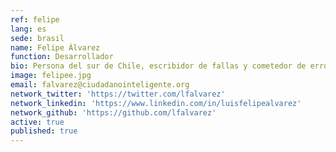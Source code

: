 ```yaml
---
ref: felipe
lang: es
sede: brasil
name: Felipe Álvarez
function: Desarrollador
bio: Persona del sur de Chile, escribidor de fallas y cometedor de errores.
image: felipee.jpg
email: falvarez@ciudadanointeligente.org
network_twitter: 'https://twitter.com/lfalvarez'
network_linkedin: 'https://www.linkedin.com/in/luisfelipealvarez'
network_github: 'https://github.com/lfalvarez'
active: true
published: true
---
```

